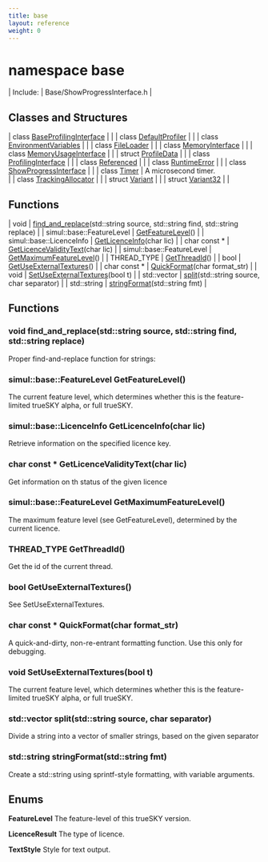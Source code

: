 ```yaml
---
title: base
layout: reference
weight: 0
---
```

namespace base
===

| Include: | Base/ShowProgressInterface.h |



Classes and Structures
---

| class [BaseProfilingInterface](base/baseprofilinginterface) |  |
| class [DefaultProfiler](base/defaultprofiler) |  |
| class [EnvironmentVariables](base/environmentvariables) |  |
| class [FileLoader](base/fileloader) |  |
| class [MemoryInterface](base/memoryinterface) |  |
| class [MemoryUsageInterface](base/memoryusageinterface) |  |
| struct [ProfileData](base/profiledata) |  |
| class [ProfilingInterface](base/profilinginterface) |  |
| class [Referenced](base/referenced) |  |
| class [RuntimeError](base/runtimeerror) |  |
| class [ShowProgressInterface](base/showprogressinterface) |  |
| class [Timer](base/timer) | A microsecond timer.<br> |
| class [TrackingAllocator](base/trackingallocator) |  |
| struct [Variant](base/variant) |  |
| struct [Variant32](base/variant32) |  |

Functions
---

| void | [find_and_replace](#find_and_replace)(std::string source, std::string find, std::string replace) |
| simul::base::FeatureLevel | [GetFeatureLevel](#GetFeatureLevel)() |
| simul::base::LicenceInfo | [GetLicenceInfo](#GetLicenceInfo)(char lic) |
| char  const * | [GetLicenceValidityText](#GetLicenceValidityText)(char lic) |
| simul::base::FeatureLevel | [GetMaximumFeatureLevel](#GetMaximumFeatureLevel)() |
| THREAD_TYPE | [GetThreadId](#GetThreadId)() |
| bool | [GetUseExternalTextures](#GetUseExternalTextures)() |
| char  const * | [QuickFormat](#QuickFormat)(char format_str) |
| void | [SetUseExternalTextures](#SetUseExternalTextures)(bool t) |
| std::vector | [split](#split)(std::string source, char separator) |
| std::string | [stringFormat](#stringFormat)(std::string fmt) |


Functions
---

### <a name="find_and_replace"/>void find_and_replace(std::string source, std::string find, std::string replace)
Proper find-and-replace function for strings:

### <a name="GetFeatureLevel"/>simul::base::FeatureLevel GetFeatureLevel()
The current feature level, which determines whether this is the feature-limited trueSKY alpha, or full trueSKY.

### <a name="GetLicenceInfo"/>simul::base::LicenceInfo GetLicenceInfo(char lic)
Retrieve information on the specified licence key.

### <a name="GetLicenceValidityText"/>char  const * GetLicenceValidityText(char lic)
Get information on th status of the given licence

### <a name="GetMaximumFeatureLevel"/>simul::base::FeatureLevel GetMaximumFeatureLevel()
The maximum feature level (see GetFeatureLevel), determined by the current licence.

### <a name="GetThreadId"/>THREAD_TYPE GetThreadId()
Get the id of the current thread.

### <a name="GetUseExternalTextures"/>bool GetUseExternalTextures()
See SetUseExternalTextures.

### <a name="QuickFormat"/>char  const * QuickFormat(char format_str)
A quick-and-dirty, non-re-entrant formatting function. Use this only for debugging.

### <a name="SetUseExternalTextures"/>void SetUseExternalTextures(bool t)
The current feature level, which determines whether this is the feature-limited trueSKY alpha, or full trueSKY.

### <a name="split"/>std::vector split(std::string source, char separator)
Divide a string into a vector of smaller strings, based on the given separator

### <a name="stringFormat"/>std::string stringFormat(std::string fmt)
Create a std::string using sprintf-style formatting, with variable arguments.

Enums
---

**FeatureLevel**  The feature-level of this trueSKY version.

**LicenceResult**  The type of licence.

**TextStyle**  Style for text output.
